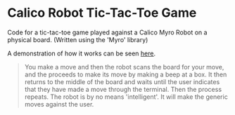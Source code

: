 # Calico Robot Tic-Tac-Toe Game
Code for a tic-tac-toe game played against a Calico Myro Robot on a physical board. 
(Written using the 'Myro' library)

A demonstration of how it works can be seen [<ins>here</ins>](https://drive.google.com/file/d/1A90paP4oNe8cw4jwshm9XB-d5-zczpnp/view?usp=sharing). 
> You make a move and then the robot scans the board for your move, and the proceeds to make its move by making a beep at a box. It then returns to the middle of the board and waits until the user indicates that they have made a move through the terminal. Then the process repeats. The robot is by no means 'intelligent'. It will make the generic moves against the user.
